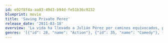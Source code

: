 ```yaml
---
id: e92f8f4a-aa83-49d3-b94d-fe51b36c9232
blueprint: movie
title: 'Saving Private Perez'
release_date: '2011-03-18'
overview: 'La vida ha llevado a Julián Pérez por caminos equivocados, pero el destino le presentará a este hombre la oportunidad de encontrar su redención cuando es enviado a la misión más peligrosa y noble de toda su vida, una misión ordenada por la única autoridad que todavía respeta, su madre, Doña Elvira. Julián debe viajar hasta el otro extremo del mundo, a un lugar llamado Irak, a traer de vuelta vivo, a su hermano menor el soldado de infantería Juan Pérez. Con la promesa hecha, Julián Pérez regresa a su natal Sinaloa donde reclutará a un comando de elite, destinado a cumplir una misión suicida: viajar a Irak y salvar al soldado Pérez.'
genres: '[{"id": 28, "name": "Action"}, {"id": 35, "name": "Comedy"}, {"id": 10769, "name": "Foreign"}]'
---
```

